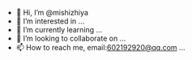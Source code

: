 - 👋 Hi, I’m @mishizhiya
- 👀 I’m interested in ...
- 🌱 I’m currently learning ...
- 💞️ I’m looking to collaborate on ...
- 📫 How to reach me, email:602192920@qq.com ...

<!---
mishizhiya/mishizhiya is a ✨ special ✨ repository because its `README.md` (this file) appears on your GitHub profile.
You can click the Preview link to take a look at your changes.
--->
